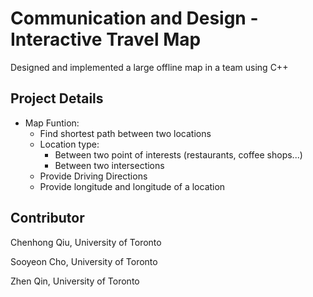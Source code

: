 # Communication and Design - Interactive Travel Map
Designed and implemented a large offline map  in a team using C++

## Project Details
- Map Funtion:
   - Find shortest path between two locations
    - Location type:
      - Between two point of interests (restaurants, coffee shops...)
      - Between two intersections
  - Provide Driving Directions
  - Provide longitude and longitude of a location

## Contributor

Chenhong Qiu,  University of Toronto

Sooyeon Cho, University of Toronto

Zhen Qin, University of Toronto
